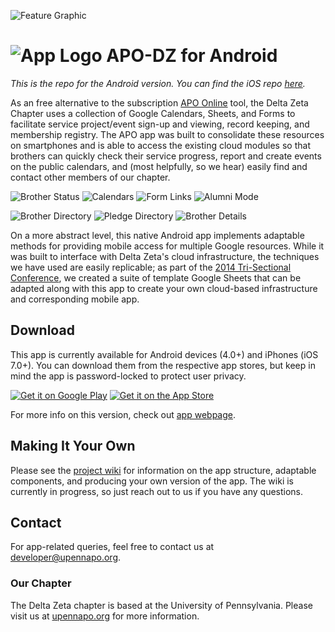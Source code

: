![Feature Graphic](https://raw.githubusercontent.com/ronaldsmartin/APO-DZ-Android/master/Screenshots/apo-dz_feature_graphic.png)

![App Logo](https://raw.githubusercontent.com/ronaldsmartin/APO-DZ-Android/master/APO-DZ/res/drawable-hdpi/ic_launcher.png) APO-DZ for Android
==================
_This is the repo for the Android version. You can find the iOS repo [here](https://github.com/ronaldsmartin/APO-DZ-iOS)._

As an free alternative to the subscription [APO Online](http://www.apoonline.org/index.php) tool, the Delta Zeta Chapter uses a collection of Google Calendars, Sheets, and Forms to facilitate service project/event sign-up and viewing, record keeping, and membership registry. The APO app was built to consolidate these resources on smartphones and is able to access the existing cloud modules so that brothers can quickly check their service progress, report and create events on the public calendars, and (most helpfully, so we hear) easily find and contact other members of our chapter.

![Brother Status](https://lh4.ggpht.com/NpnU9WVCzNKxzIIzRf96BKY6DqzQDq52TEW6b7Xk55UrQIWD1YabcPqn6rYWSIhC6-Y=h300)
![Calendars](https://lh6.ggpht.com/PSyvs4HhNADhTVxgehJU4-RfbzPAnqaU1QWEZ6xCxDDKO6edSFGJZ_wsJI0R_htdOemf=h300)
![Form Links](https://lh6.ggpht.com/p_sukLpBWqWtbIutpQ10b5yMfI9NPx_eJDO_7jP7DLLrDZXVcDnWsNCInbjb8kgFqA=h300)
![Alumni Mode](https://lh5.ggpht.com/iW3I7dG6BcT125sBkfhzpn2oAjLfKR1ZSJ8uz9fifPDpS3bU5guYBv1kmKHN3F8IuIA=h300)


![Brother Directory](https://lh5.ggpht.com/Lri4LWi3RnwqfaDMapCWS7YlZboE6sYaSXkOT1t1NtbaycuUAfNmO_rxXp5bp3LT2Q=h300)
![Pledge Directory](https://lh3.ggpht.com/8mh7Q4VQw7NWhL7yMT8FVIJqf_H_rqoEwBr_a9N4ZGX83GZMgAnW7Ll7I0ITPXDGFqc=h300)
![Brother Details](https://lh5.ggpht.com/1phTeiLG-ld-Ju4DbE8eU0-WZopJP2Ib8GT1osUbFtLhhKzEKwUSO3cPpzUYkxXYRsfZ=h300)


On a more abstract level, this native Android app implements adaptable methods for providing mobile access for multiple Google resources. While it was built to interface with Delta Zeta's cloud infrastructure, the techniques we have used are easily replicable; as part of the [2014 Tri-Sectional Conference](http://upennapo.org/trisectionals/), we created a suite of template Google Sheets that can be adapted along with this app to create your own cloud-based infrastructure and corresponding mobile app.

## Download
This app is currently available for Android devices (4.0+) and iPhones (iOS 7.0+). You can download them from the respective app stores, but keep in mind the app is password-locked to protect user privacy.

[![Get it on Google Play](http://developer.android.com/images/brand/en_generic_rgb_wo_45.png)](https://play.google.com/store/apps/details?id=org.upennapo.app)
[![Get it on the App Store](https://linkmaker.itunes.apple.com/htmlResources/assets/en_us//images/web/linkmaker/badge_appstore-lrg.svg)](https://itunes.apple.com/us/app/apo-dz/id862246150?mt=8&uo=4)

For more info on this version, check out [app webpage](http://ronaldsmartin.github.io/APO-DZ-Android/).

## Making It Your Own
Please see the [project wiki](https://github.com/ronaldsmartin/APO-DZ-Android/wiki) for information on the app structure, adaptable components, and producing your own version of the app. The wiki is currently in progress, so just reach out to us if you have any questions.

## Contact
For app-related queries, feel free to contact us at developer@upennapo.org.

### Our Chapter
The Delta Zeta chapter is based at the University of Pennsylvania. Please visit us at [upennapo.org](upennapo.org) for more information.

